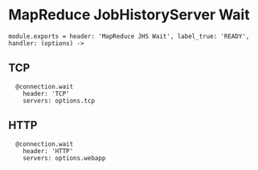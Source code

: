
# MapReduce JobHistoryServer Wait

    module.exports = header: 'MapReduce JHS Wait', label_true: 'READY', handler: (options) ->

## TCP

      @connection.wait
        header: 'TCP'
        servers: options.tcp

## HTTP

      @connection.wait
        header: 'HTTP'
        servers: options.webapp
